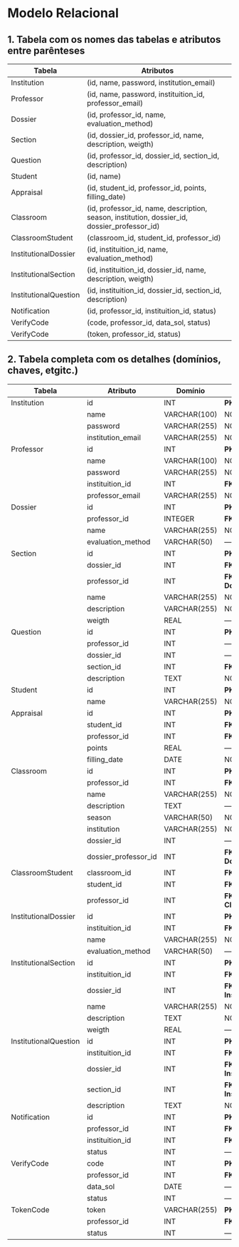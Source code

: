# Modelo Relacional

## 1. Tabela com os nomes das tabelas e atributos entre parênteses

| Tabela                     | Atributos                                           |
|----------------------------|-----------------------------------------------------|
| Institution                | (id, name, password, institution_email)      |
| Professor                  | (id, name, password, instituition_id, professor_email) |
| Dossier                    | (id, professor_id, name, evaluation_method)         |
| Section                    | (id, dossier_id, professor_id, name, description, weigth) |
| Question                   | (id, professor_id, dossier_id, section_id, description) |
| Student                    | (id, name)                                          |
| Appraisal                  | (id, student_id, professor_id, points, filling_date) |
| Classroom                  | (id, professor_id, name, description, season, institution, dossier_id, dossier_professor_id) |
| ClassroomStudent           | (classroom_id, student_id, professor_id)            |
| InstitutionalDossier       | (id, instituition_id, name, evaluation_method)      |
| InstitutionalSection       | (id, instituition_id, dossier_id, name, description, weigth) |
| InstitutionalQuestion      | (id, instituition_id, dossier_id, section_id, description) |
| Notification               | (id, professor_id, instituition_id, status)|
| VerifyCode                 | (code, professor_id, data_sol, status)|
| VerifyCode                 | (token, professor_id, status)|

## 2. Tabela completa com os detalhes (domínios, chaves, etgitc.)

| Tabela                     | Atributo             | Domínio         | Observações                     |
|----------------------------|----------------------|------------------|----------------------------------|
| Institution                | id                   | INT              | **PK**                          |
|                            | name                 | VARCHAR(100)     | NOT NULL                        |
|                            | password             | VARCHAR(255)     | NOT NULL                        |
|                            | institution_email    | VARCHAR(255)     | NOT NULL, UNIQUE                |
| Professor                  | id                   | INT              | **PK**                          |
|                            | name                 | VARCHAR(100)     | NOT NULL                        |
|                            | password             | VARCHAR(255)     | NOT NULL                        |
|                            | instituition_id      | INT              | **FK → Institution(id)**        |
|                            | professor_email      | VARCHAR(255)     | NOT NULL, UNIQUE                |
| Dossier                    | id                   | INT              | **PK (composta)**               |
|                            | professor_id         | INTEGER          | **FK → Professor(id)**          |
|                            | name                 | VARCHAR(255)     | NOT NULL, UNIQUE                |
|                            | evaluation_method    | VARCHAR(50)      | —                                |
| Section                    | id                   | INT              | **PK (composta)**               |
|                            | dossier_id           | INT              | **FK → Dossier(id)**            |
|                            | professor_id         | INT              | **FK → Dossier(professor_id)**  |
|                            | name                 | VARCHAR(255)     | NOT NULL                        |
|                            | description          | VARCHAR(255)     | NOT NULL                        |
|                            | weigth               | REAL             | —                                |
| Question                   | id                   | INT              | **PK (composta)**               |
|                            | professor_id         | INT              | —                                |
|                            | dossier_id           | INT              | —                                |
|                            | section_id           | INT              | **FK → Section(id)**           |
|                            | description          | TEXT             | NOT NULL                        |
| Student                    | id                   | INT              | **PK**                          |
|                            | name                 | VARCHAR(255)     | NOT NULL                        |
| Appraisal                  | id                   | INT              | **PK (composta)**               |
|                            | student_id           | INT              | **FK → Student(id)**            |
|                            | professor_id         | INT              | **FK → Professor(id)**          |
|                            | points               | REAL             | —                                |
|                            | filling_date         | DATE             | NOT NULL                        |
| Classroom                  | id                   | INT              | **PK (composta)**               |
|                            | professor_id         | INT              | **FK → Professor(id)**          |
|                            | name                 | VARCHAR(255)     | NOT NULL                        |
|                            | description          | TEXT             | —                                |
|                            | season               | VARCHAR(50)      | NOT NULL                        |
|                            | institution          | VARCHAR(255)     | NOT NULL                        |
|                            | dossier_id           | INT              | —                                |
|                            | dossier_professor_id | INT              | **FK → Dossier(professor_id)**  |
| ClassroomStudent           | classroom_id         | INT              | **FK → Classroom(id)**          |
|                            | student_id           | INT              | **FK → Student(id)**            |
|                            | professor_id         | INT              | **FK → Classroom(professor_id)**|
| InstitutionalDossier       | id                   | INT              | **PK (composta)**               |
|                            | instituition_id      | INT              | **FK → Institution(id)**        |
|                            | name                 | VARCHAR(255)     | NOT NULL, UNIQUE                |
|                            | evaluation_method    | VARCHAR(50)      | —                                |
| InstitutionalSection       | id                   | INT              | **PK (composta)**               |
|                            | instituition_id      | INT              | **FK → Institution(id)**        |
|                            | dossier_id           | INT              | **FK → InstitutionalDossier(id)**|
|                            | name                 | VARCHAR(255)     | NOT NULL                        |
|                            | description          | TEXT             | NOT NULL                        |
|                            | weigth               | REAL             | —                                |
| InstitutionalQuestion      | id                   | INT              | **PK (composta)**               |
|                            | instituition_id      | INT              | **FK → Institution(id)**        |
|                            | dossier_id           | INT              | **FK → InstitutionalDossier(id)**|
|                            | section_id           | INT              | **FK → InstitutionalSection(id)**|
|                            | description          | TEXT             | NOT NULL                        |
| Notification               | id                   | INT              | **PK (composta)**              |
|                            | professor_id         | INT              | **FK → Professor(id)**         |
|                            | instituition_id      | INT              | **FK → Institution(id)**        |
|                            | status               | INT              | — |
| VerifyCode                 | code                 | INT              | **PK (composta)**              |
|                            | professor_id         | INT              | **FK → Professor(id)**         |
|                            | data_sol             | DATE             | —       |
|                            | status               | INT              | — |
| TokenCode                  | token                | VARCHAR(255)     | **PK (composta)**              |
|                            | professor_id         | INT              | **FK → Professor(id)**         |
|                            | status               | INT              | — |
